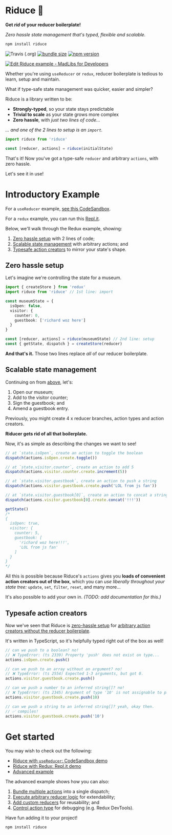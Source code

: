 # Riduce 👻

**Get *rid* of your reducer boilerplate!**

*Zero hassle state management that's typed, flexible and scalable.*

```bash
npm install riduce
```

![Travis (.org)](https://img.shields.io/travis/richardcrng/riduce.svg)
[![bundle size](https://badgen.net/bundlephobia/min/riduce)](https://badgen.net/bundlephobia/min/riduce)
[![npm version](https://badge.fury.io/js/riduce.svg)](https://badge.fury.io/js/riduce)

[![Edit Riduce example - MadLibs for Developers](https://codesandbox.io/static/img/play-codesandbox.svg)](https://codesandbox.io/s/riduce-example-madlibs-for-developers-njo9t?fontsize=14&hidenavigation=1&theme=dark&view=preview)

Whether you're using `useReducer` or `redux`, reducer boilerplate is tedious to learn, setup and maintain.

What if type-safe state management was quicker, easier and simpler?

Riduce is a library written to be:
- **Strongly-typed**, so your state stays predictable
- **Trivial to scale** as your state grows more complex
- **Zero hassle**, with *just two lines of code...*

*... and one of the 2 lines to setup is an `import`.*

```ts
import riduce from 'riduce'

const [reducer, actions] = riduce(initialState)
```

That's it! Now you've got a type-safe `reducer` and arbitrary `actions`, with zero hassle.

Let's see it in use!

# Introductory Example
For a `useReducer` example, [see this CodeSandbox](https://codesandbox.io/s/riduce-example-madlibs-for-developers-njo9t).

For a `redux` example, you can run this [Repl.it](https://repl.it/@richardcrng/Riduce-with-Redux).

Below, we'll walk through the Redux example, showing:
1. [Zero hassle setup](#zero-hassle-setup) with 2 lines of code;
2. [Scalable state management](#scalable-state-management) with arbitrary actions; and
3. [Typesafe action creators](#typesafe-action-creators) to mirror your state's shape.

## Zero hassle setup
Let's imagine we're controlling the state for a museum.
```ts
import { createStore } from 'redux'
import riduce from 'riduce' // 1st line: import

const museumState = {
  isOpen: false,
  visitor: {
    counter: 0,
    guestbook: ['richard woz here']
  }
}

const [reducer, actions] = riduce(museumState) // 2nd line: setup
const { getState, dispatch } = createStore(reducer)
```
**And that's it.** Those two lines replace *all* of our reducer boilerplate.

## Scalable state management
Continuing on from [above](#zero-hassle-setup), let's:
1. Open our museum;
2. Add to the visitor counter;
3. Sign the guestbook; and
4. Amend a guestbook entry.

Previously, you might create 4 x reducer branches, action types and action creators.

**Riducer gets rid of all that boilerplate.**

Now, it's as simple as describing the changes we want to see!

```ts
// at `state.isOpen`, create an action to toggle the boolean
dispatch(actions.isOpen.create.toggle())

// at `state.visitor.counter`, create an action to add 5
dispatch(actions.visitor.counter.create.increment(5))

// at `state.visitor.guestbook`, create an action to push a string
dispatch(actions.visitor.guestbook.create.push('LOL from js fan'))

// at `state.visitor.guestbook[0]`, create an action to concat a string
dispatch(actions.visitor.guestbook[0].create.concat('!!!'))

getState()
/*
{
  isOpen: true,
  visitor: {
    counter: 5,
    guestbook: [
      'richard woz here!!!',
      'LOL from js fan'
    ]
  }
}
*/
```
All this is possible because Riduce's `actions` gives you **loads of convenient action creators out of the box**, which you can *use liberally throughout your state tree:* `update`, `set`, `filter`, `reset`, and many more...

It's also possible to add your own in. *(TODO: add documentation for this.)*

## Typesafe action creators
Now we've seen that Riduce is [zero-hassle setup](#zero-hassle-setup) for [arbitrary action creators without the reducer boilerplate](#scalable-state-management). 

It's written in TypeScript, so it's helpfully typed right out of the box as well!

```ts
// can we push to a boolean? no!
// ❌ TypeError: (ts 2339) Property 'push' does not exist on type...
actions.isOpen.create.push()

// can we push to an array without an argument? no!
// ❌ TypeError: (ts 2554) Expected 1-3 arguments, but got 0.
actions.visitor.guestbook.create.push()

// can we push a number to an inferred string[]? no!
// ❌ TypeError: (ts 2345) Argument of type '10' is not assignable to parameter of type 'string'.
actions.visitor.guestbook.create.push(10)

// can we push a string to an inferred string[]? yeah, okay then.
// ✅ compiles!
actions.visitor.guestbook.create.push('10')
```

# Get started
You may wish to check out the following:
- [Riduce with `useReducer`: CodeSandbox demo](https://codesandbox.io/s/riduce-example-madlibs-for-developers-njo9t)
- [Riduce with Redux: Repl.it demo](https://repl.it/@richardcrng/Riduce-with-Redux)
- [Advanced example](./docs/riduce-advanced.md)

The advanced example shows how you can also:
1. [Bundle multiple actions](./docs/riduce-advanced.md#bundle-multiple-actions) into a single dispatch;
2. [Execute arbitrary reducer logic](./docs/riduce-advanced.md#execute-arbitrary-reducer-logic) for extendability;
3. [Add custom reducers](./docs/riduce-advanced.md#add-custom-reducers) for reusability; and
4. [Control action type](./docs/riduce-advanced.md#control-action-type) for debugging (e.g. Redux DevTools).

Have fun adding it to your project!

```bash
npm install riduce
```